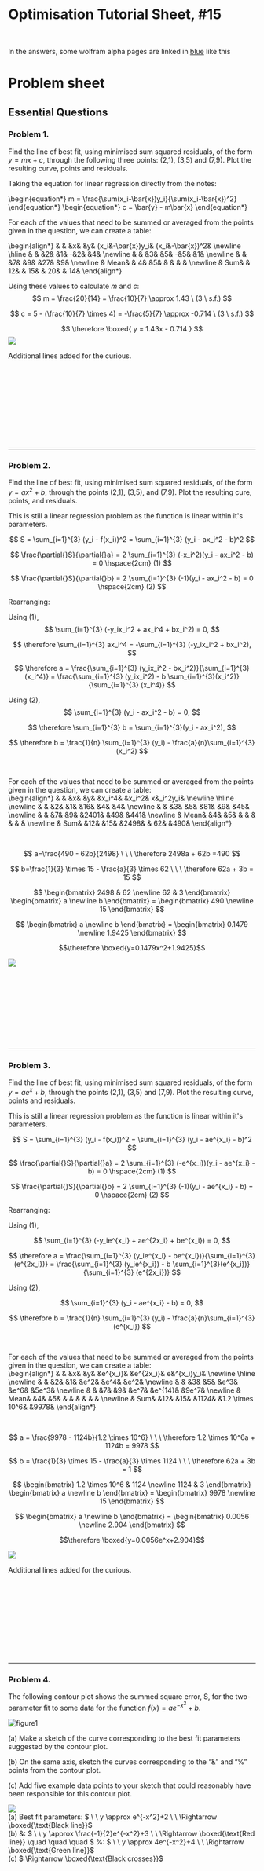 <script type="text/x-mathjax-config">
  MathJax.Hub.Config({
    tex2jax: {
      inlineMath: [ ['$','$'], [" \newline("," \newline)"] ],
      processEscapes: true
    }
  });
</script>

<script type="text/javascript" async
  src="https://cdnjs.cloudflare.com/ajax/libs/mathjax/2.7.5/MathJax.js?config=TeX-MML-AM_CHTML">
</script>
<script type="text/javascript" src="tutorialSheetScripts.js"> </script>
<link rel="stylesheet" type="text/css" media="all" href="styles.css">

# Optimisation Tutorial Sheet, #15

<br>

In the answers, some wolfram alpha pages are linked in
[blue](https://www.youtube.com/watch?v=dQw4w9WgXcQ) like this
<br>

# Problem sheet
## Essential Questions
### Problem 1.
Find the line of best fit, using minimised sum squared residuals, of the form $y=mx+c$, through the following three points: (2,1), (3,5) and (7,9). Plot the resulting curve, points and residuals.

<div class = "answer">
Taking the equation for linear regression directly from the notes:

\begin{equation*}
    m = \frac{\sum(x_i-\bar{x})y_i}{\sum(x_i-\bar{x})^2}
\end{equation*}
\begin{equation*}
    c = \bar{y} - m\bar{x}
\end{equation*}

For each of the values that need to be summed or averaged from the points given in the question, we can create a table:

\begin{align*}
& &    &x&       &y&     (x_i&-\bar{x})y_i&    (x_i&-\bar{x})^2& \newline
\hline
& &    &2&       &1&              -&2&       &4& \newline
& &    &3&  &5&  -&5&   &1&   \newline
& &   &7&  &9&  &27&          &9& \newline
& Mean&   & 4&  &5&     & &        & & \newline
& Sum&   & 12&   & 15&   & 20&   & 14& 
\end{align*}

Using these values to calculate $m$ and $c$:
$$
m = \frac{20}{14} = \frac{10}{7} \approx 1.43 \ (3 \ s.f.)
$$

$$
c = 5 - (\frac{10}{7} \times 4) = -\frac{5}{7} \approx -0.714 \ (3 \ s.f.)
$$

$$
\therefore  \boxed{ y = 1.43x - 0.714 }
$$
<img src = "13-optimisation/optimisation_graphic_1.png">

Additional lines added for the curious.
</div>
<div class = "workingout"><br><br><br><br><br><br><br><br><br></div>

-----------------------------------

### Problem 2.
Find the line of best fit, using minimised sum squared residuals, of the form $y = ax^2 + b$, through the points (2,1), (3,5), and (7,9). Plot the resulting cure, points, and residuals.

<div class = "answer">
This is still a linear regression problem as the function is linear within it's parameters.

$$
S = \sum_{i=1}^{3} (y_i - f(x_i))^2 = \sum_{i=1}^{3} (y_i - ax_i^2 - b)^2
$$

$$
\frac{\partial{}S}{\partial{}a} = 2 \sum_{i=1}^{3} (-x_i^2)(y_i - ax_i^2 - b) = 0 \hspace{2cm} (1)
$$ 

$$
\frac{\partial{}S}{\partial{}b} = 2 \sum_{i=1}^{3} (-1)(y_i - ax_i^2 - b) = 0 \hspace{2cm} (2)
$$

Rearranging:

Using $(1)$,
$$
\sum_{i=1}^{3} (-y_ix_i^2 + ax_i^4 + bx_i^2) = 0,
$$

$$
\therefore \sum_{i=1}^{3} ax_i^4 = -\sum_{i=1}^{3} (-y_ix_i^2 + bx_i^2),
$$

$$
\therefore a = \frac{\sum_{i=1}^{3} (y_ix_i^2 - bx_i^2)}{\sum_{i=1}^{3} (x_i^4)} = \frac{\sum_{i=1}^{3} (y_ix_i^2) - b \sum_{i=1}^{3}(x_i^2)}{\sum_{i=1}^{3} (x_i^4)}
$$

Using $(2)$,
$$
\sum_{i=1}^{3} (y_i - ax_i^2 - b) = 0,
$$

$$
\therefore \sum_{i=1}^{3} b = \sum_{i=1}^{3}(y_i - ax_i^2),
$$

$$
\therefore b = \frac{1}{n} \sum_{i=1}^{3} (y_i) - \frac{a}{n}\sum_{i=1}^{3} (x_i^2)
$$

<br>

For each of the values that need to be summed or averaged from the points given in the question, we can create a table:
<br>
\begin{align*}
& &    &x&       &y&     &x_i^4&   &x_i^2&   x&_i^2y_i& \newline
\hline
\newline
& &    &2&   &1&     &16&       &4&   &4& \newline
& &    &3&   &5&     &81&       &9&   &45& \newline
& &    &7&   &9&    &2401&      &49&  &441& \newline
& Mean&   &4&    &5&     & &        & &   & & \newline
& Sum&    &12&   &15&   &2498&   & 62& &490&
\end{align*}

<br>

$$
a=\frac{490 - 62b}{2498} \ \ \ \therefore 2498a + 62b =490 
$$

$$
b=\frac{1}{3} \times 15 - \frac{a}{3} \times 62 \ \ \ \therefore 62a + 3b = 15
$$

$$
\begin{bmatrix}
2498 & 62 \newline
62 & 3
\end{bmatrix}
\begin{bmatrix}
a \newline
b
\end{bmatrix}
= \begin{bmatrix}
490 \newline
15
\end{bmatrix}
$$

$$
\begin{bmatrix}
a \newline
b
\end{bmatrix}
= \begin{bmatrix}
0.1479 \newline
1.9425
\end{bmatrix}
$$

$$\therefore \boxed{y=0.1479x^2+1.9425}$$

<img src = "13-optimisation/optimisation_graphic_2.png">

</div>
<div class = "workingout"><br><br><br><br><br><br><br><br><br></div>

-----------------------------------

### Problem 3.
Find the line of best fit, using minimised sum squared residuals, of the form $y=ae^x+b$, through the points (2,1), (3,5) and (7,9). Plot the resulting curve, points and residuals.

<div class = "answer">
This is still a linear regression problem as the function is linear within it's parameters.

$$
S = \sum_{i=1}^{3} (y_i - f(x_i))^2 = \sum_{i=1}^{3} (y_i - ae^{x_i} - b)^2
$$

$$
\frac{\partial{}S}{\partial{}a} = 2 \sum_{i=1}^{3} (-e^{x_i})(y_i - ae^{x_i} - b) = 0 \hspace{2cm} (1)
$$

$$
\frac{\partial{}S}{\partial{}b} = 2 \sum_{i=1}^{3} (-1)(y_i - ae^{x_i} - b) = 0 \hspace{2cm} (2)
$$

Rearranging:

Using $(1)$,

$$
\sum_{i=1}^{3} (-y_ie^{x_i} + ae^{2x_i} + be^{x_i}) = 0,
$$

$$
\therefore a = \frac{\sum_{i=1}^{3} (y_ie^{x_i} - be^{x_i})}{\sum_{i=1}^{3} (e^{2x_i})} = \frac{\sum_{i=1}^{3} (y_ie^{x_i}) - b \sum_{i=1}^{3}(e^{x_i})}{\sum_{i=1}^{3} (e^{2x_i})}
$$

Using $(2)$,

$$
\sum_{i=1}^{3} (y_i - ae^{x_i} - b) = 0,
$$

$$
\therefore b = \frac{1}{n} \sum_{i=1}^{3} (y_i) - \frac{a}{n}\sum_{i=1}^{3} (e^{x_i})
$$

<br>

For each of the values that need to be summed or averaged from the points given in the question, we can create a table:
<br>
\begin{align*}
& &    &x&       &y&     &e^{x_i}&   &e^{2x_i}&   e&^{x_i}y_i& \newline
\hline
 \newline
& &    &2&   &1&     &e^2&       &e^4&   &e^2& \newline
& &    &3&   &5&     &e^3&       &e^6&   &5e^3& \newline
& &    &7&   &9&    &e^7&      &e^{14}&  &9e^7& \newline
& Mean&   &4&    &5&     & &        & &   & & \newline
& Sum&    &12&   &15&   &1124&   &1.2 \times 10^6& &9978&
\end{align*}

<br>

$$
a = \frac{9978 - 1124b}{1.2 \times 10^6} \ \ \ \therefore 1.2 \times 10^6a + 1124b = 9978
$$

$$
b = \frac{1}{3} \times 15 - \frac{a}{3} \times 1124 \ \ \ \therefore 62a + 3b = 1
$$

$$
\begin{bmatrix}
1.2 \times 10^6 & 1124 \newline
1124 & 3
\end{bmatrix}
\begin{bmatrix}
a \newline
b
\end{bmatrix}
= \begin{bmatrix}
9978 \newline
15
\end{bmatrix}
$$

$$
\begin{bmatrix}
a \newline
b
\end{bmatrix}
= \begin{bmatrix}
0.0056 \newline
2.904
\end{bmatrix}
$$

$$\therefore \boxed{y=0.0056e^x+2.904}$$

<img src = "13-optimisation/optimisation_graphic_3.png">

Additional lines added for the curious.

</div>
<div class = "workingout"><br><br><br><br><br><br><br><br><br></div>

-----------------------------------

### Problem 4.
The following contour plot shows the summed square error, S, for the two-parameter fit to some data for the function $f(x)=ae^{-x^2}+b$.

![figure1](13-optimisation/optimisation_graphic_4.png)

(a) Make a sketch of the curve corresponding to the best fit parameters suggested by the contour plot.


(b) On the same axis, sketch the curves corresponding to the “\&” and “\%” points from the contour plot.


(c) Add five example data points to your sketch that could reasonably have been responsible for this contour plot.

<div class = "answer">

<img src = "13-optimisation/optimisation_graphic_5.png">

<br>
(a) Best fit parameters: $ \ \ y \approx e^{-x^2}+2 \ \ \Rightarrow \boxed{\text{Black line}}$
<br>
(b) &: $ \ \ y \approx \frac{-1}{2}e^{-x^2}+3 \ \ \Rightarrow \boxed{\text{Red line}} \quad \quad \quad $  %: $ \ \ y \approx 4e^{-x^2}+4 \ \ \Rightarrow \boxed{\text{Green line}}$
<br>
(c) $ \Rightarrow \boxed{\text{Black crosses}}$

</div>

<div class = "workingout"><br><br><br><br><br><br><br><br></div>

-----------------------------------

## Exam Style Questions
### Problem 5.
The following <a href="https://en.wikipedia.org/wiki/Sigmoid_function">sigmoid activation function</a>, $\alpha(x)$, can be found in some artificial neural networks.

$$\alpha(x) = \frac{\omega}{\beta+e^{-x}}$$

Where the “weight”, $w$, and the “bias”, $b$, are adjustable fitting parameters. To train this neuron, an engineer needs to minimise the “cost”, $C$, defined by the function 

$$C(\omega,\beta) = \frac{1}{2n}\sum^n_i{(\alpha(x_i)-y(x_i))^2}$$

Where $y$ is a (very small) dataset containing the three $[x, y]$ points $[0.25, -0.3]$, $[1, 0.5]$ and $[0.8, 2]$. 

(a) Find expressions for the partial derivatives of $C$ with respect to each of the parameters.

<div class = "answer">

Something to keep in mind:

$$\boxed{\frac{\mathrm{d}}{\mathrm{d}x}\sum{f(x)} = \sum{\frac{\mathrm{d}}{\mathrm{d}x}f(x)}}$$

Starting with $\frac{\partial C}{\partial \omega }$ :

$$
\frac{\partial C}{\partial \omega } = \frac{\partial}{\partial \omega }\frac{1}{2n}\sum^n_i{\Big(\alpha(x_i)-y(x_i)\Big)^2} 
$$

$$
= \frac{1}{2n}\sum^n_i{\frac{\partial}{\partial \omega }\Big(\alpha(x_i)-y(x_i)\Big)^2}
$$

Using the method that you want, determine:

$$
\frac{\partial}{\partial \omega }\Big(\frac{\omega }{\beta  +e^{-x_i}}-y(x_i)\Big)^2
$$

Using the chain rule, (inspired by Wolfram Alpha's Step-by-Step solution)

$$
\frac{\partial}{\partial \omega }\Big(\frac{\omega }{\beta  +e^{-x_i}}-y(x_i)\Big)^2 = \frac{\partial u^2}{\partial u} \times \frac{\partial u}{\partial \omega }
$$

where $u = \frac{\omega }{\beta  +e^{-x_i}}-y(x_i)$ and $\frac{\partial u^2}{\partial u} = 2u$
$$
= 2\Bigg(\frac{\omega }{\beta  +e^{-x_i}}-y(x_i)\Bigg)\Bigg(\frac{\partial}{\partial \omega }\Bigg(\frac{\omega }{\beta  +e^{-x_i}}-y(x_i)\Bigg)\Bigg)
$$

Differentiate the sum term by term and factor out constants:

$$
= \Bigg(\frac{\frac{\partial}{\partial \omega }\omega }{\beta  +e^{-x}}+\frac{\partial}{\partial \omega }(-y(x_i))\Bigg)2\Bigg(\frac{\omega }{\beta  +e^{-x_i}}-y(x_i)\Bigg)
$$

The derivative of $\omega $ is 1:
$$
= 2\Bigg(\frac{\omega }{\beta  +e^{-x_i}}-y(x_i)\Bigg)\Bigg(\frac{\partial}{\partial \omega }(-y(x_i))+\frac{1}{\beta  +e^{-x_i}}\Bigg)
$$

Simplify the expression:
$$
= 2 \frac{2(\frac{\omega }{\beta  +e^{-x_i}}-y(x_i))-y(x_i)}{\beta  +e^{-x_i}}
$$

Simplify the expression:
$$
 =-\frac{2e^{x_i}\bigg(y(x_i)+e^{x_i}\Big(-\omega +\beta  y(x_i)\Big)\bigg)}{(1+\beta  e^{x_i})^2}
$$

Substituting back in the $\frac{1}{2n}\sum^n_i$,

$$
\therefore \boxed{\frac{\partial C}{\partial \omega } = -\frac{1}{n}\sum^n_i{\frac{e^{x_i}\bigg(y(x_i)+e^{x_i}\Big(-\omega +\beta  y(x_i)\Big)\bigg)}{(1+\beta  e^{x_i})^2}}}
$$

We can use a similar method for $\frac{\partial C}{\partial \beta  }$, and we end up with:

$$
\therefore \boxed{\frac{\partial C}{\partial \beta  } = -\frac{1}{n}\sum^n_i{\frac{\omega (\frac{\omega }{\beta  +e^{-x_i}}-y(x_i))}{(\beta  +e^{-x_i})^2}}}
$$

Alternatively, the expressions can also be found easily using WolframAlpha:

<a href="https://www.wolframalpha.com/input/?i=+%28%28w%29%2F%28b%2Be%5E-x%29-y%29%5E2+differentiate+wrt+w">Wolfram Alpha: wrt $\omega$</a>
<!-- [Wolfram Alpha: wrt $\omega$](https://www.wolframalpha.com/input/?i=+%28%28w%29%2F%28b%2Be%5E-x%29-y%29%5E2+differentiate+wrt+w) -->

<a href="https://www.wolframalpha.com/input/?i=+%28%28w%29%2F%28b%2Be%5E-x%29-y%29%5E2+differentiate+wrt+b">Wolfram Alpha: wrt $\beta$</a>
<!-- [Wolfram Alpha: wrt $\beta$](https://www.wolframalpha.com/input/?i=+%28%28w%29%2F%28b%2Be%5E-x%29-y%29%5E2+differentiate+wrt+b) -->

</div>
<div class = "workingout"><br><br><br><br><br><br><br><br><br></div>

(b) Calculate a Jacobian vector of the cost function, $\vec{J_C}$, at the initial point $\omega=1$ and $\beta=0$.

<div class = "answer">

$$
\vec{J_C} = \Bigg[\frac{\partial C}{\partial \omega}, \frac{\partial C}{\partial \beta}\Bigg]
$$

<br>
An easy way to calculate the Jacobian vector is using a table like the one below:
<br><br>

|  |  | wrt $\omega$ | wrt $\beta$ |
|-|-|-|-|
| $x$ | $y(x)$ | $\frac{e^{x}(y(x)+e^{x}(-\omega + \beta y(x)}{(1+\beta e^{x})^2}$ | $\frac{\omega (\frac{\omega}{\beta + e^{-x}}-y(x))}{(\beta + e^{-x_i})^2}$ |
| 0.25 | -0.3 | <a href="https://www.wolframalpha.com/input/?i=%28e%5Ex%28y%2Be%5Ex%28-w%2Bb*y%29%29%29%2F%281%2Bb*e%5Ex%29%5E2+with+x%3D0.5%2C+y%3D-0.3%2C+w%3D1%2C+b%3D0">-3.2129</a> | <a href="https://www.wolframalpha.com/input/?i=%28w%28%28w%2F%28b%2Be%5E-x%29%29-y%29%29%2F%28b%2Be%5E-x%29%5E2+with+x+%3D+0.25%2C+y%3D-0.3%2C+w%3D1%2C+b%3">2.61162</a> |
| 1 | 0.5 | <a href="https://www.wolframalpha.com/input/?i=%28e%5Ex%28y%2Be%5Ex%28-w%2Bb*y%29%29%29%2F%281%2Bb*e%5Ex%29%5E2+with+x%3D1%2C+y%3D0.5%2C+w%3D1%2C+b%3D0">-6.02992</a> | <a href="https://www.wolframalpha.com/input/?i=%28w%28%28w%2F%28b%2Be%5E-x%29%29-y%29%29%2F%28b%2Be%5E-x%29%5E2+with+x+%3D+1%2C+y%3D0.5%2C+w%3D1%2C+b%3D0">16.391</a> |
| 0.8 | 2 | <a href="https://www.wolframalpha.com/input/?i=%28e%5Ex%28y%2Be%5Ex%28-w%2Bb*y%29%29%29%2F%281%2Bb*e%5Ex%29%5E2+with+x%3D0.8%2C+y%3D2%2C+w%3D1%2C+b%3D0">-0.501951</a> | <a href="https://www.wolframalpha.com/input/?i=%28w%28%28w%2F%28b%2Be%5E-x%29%29-y%29%29%2F%28b%2Be%5E-x%29%5E2+with+x+%3D+0.8%2C+y%3D2%2C+w%3D1%2C+b%3D0">1.11711</a> |
| $-\frac{1}{n}\sum^n_i$ | (mean of negatives) | 3.248257 | -6.70658 |

Note: the blue numbers are links which will show you how the number was calculated using WolframAlpha!
<br>

$$
\therefore \boxed{\vec{J_C} = \Big[3.248, \hspace{2mm} -6.707\Big]}
$$

</div>
<div class = "workingout"><br><br><br><br><br><br><br><br><br></div>


(c) Suggest whether $\omega$ and $\beta$ should be increased or decreased to improve the fit, explaining your answer. 

<div class = "answer">

To improve the fit, you need to go the direction of steepest descent, meaning $-\vec{J}$ because the Jacobian points towards the maxima.

$\Rightarrow \boxed{\omega \text{ needs to be decreased and }\beta \text{ needs to be increased.}}$

</div>

<div class = "workingout"><br><br><br><br><br><br><br><br><br></div>

-----------------------------------

### Problem 6. 

Considering another function
$$\gamma(x) = \frac{ax}{e^x+b}$$

Where $a$ and $b$ are adjustable parameters. The "cost", $C$, defined by the function

$$
C(a,b) = \frac{1}{2n}\sum^n_i(\gamma(x_i)-y(x_i))^2
$$

Where $y$ is a database containing the three $[x,y]$ points 
$[1,3.4]$, $[-2.3,0.5]$, $[2.2,-3]$, $[4.7,-6]$

(a) Find expressions for the partial derivatives of $C$ with respect to each of the parameters.

<div class = "answer">

Starting with $\frac{\partial}{\partial a }$:
<br>

$$
\frac{\partial C}{\partial a} = \frac{\partial}{\partial a}\frac{1}{2n}\sum^n_i{\Big(\gamma(x_i)-y(x_i)\Big)^2} 
$$

$$
= \frac{1}{2n}\sum^n_i{\frac{\partial}{\partial a }\Big(\gamma(x_i)-y(x_i)\Big)^2}
$$

Using the method that you want, determine:

$$\frac{\partial}{\partial a }\Big(\frac{ax_i }{e^{x_i}+b}-y(x_i)\Big)^2 = -\frac{2x_i(y(x_i)(b+e^{x_i})-ax_i)}{(b+e^{x_i})^2}$$
<br>
Note: this can be solved easily on WolframAlpha.
<a href="https://www.wolframalpha.com/input/?i=%28%28ax%29%2F%28e%5Ex%2Bb%29-y%29%5E2+differentiate+wrt+a">Link</a>

$$
\frac{\partial C}{\partial a} = \frac{1}{2n}\sum^n_i -\frac{2x_i(y(x_i)(b+e^{x_i})-ax_i)}{(b+e^{x_i})^2}
$$

$$
\therefore \boxed{\frac{\partial C}{\partial a} = -\frac{1}{n}\sum^n_i \frac{x_i(y(x_i)(b+e^{x_i})-ax_i)}{(b+e^{x_i})^2}}
$$

<br>
Next, solving $\frac{\partial}{\partial b }$ in a similar way:
<br>

$$\frac{\partial}{\partial b }\Big(\frac{ax_i }{e^{x_i}+b}-y(x_i)\Big)^2 =-\frac{2ax_i(ax_i-y(x_i)(b+e^{x_i}))}{(b+e^{x_i})^3}$$
<br>
Note: this can be solved easily on WolframAlpha.
<a href="https://www.wolframalpha.com/input/?i=%28%28ax%29%2F%28e%5Ex%2Bb%29-y%29%5E2+differentiate+wrt+b">Link</a>

$$
\therefore \boxed{\frac{\partial C}{\partial b} = \frac{ax_i(ax_i-y(x_i)(b+e^{x_i}))}{(b+e^{x_i})^3}}
$$

</div>
<div class = "workingout"><br><br><br><br><br><br><br><br><br></div>

(b) Calculate a Jacobian vector of the cost function, $\vec{J_C}$, at the initial point $a=0.5$ and $b=-0.5$.

<div class = "answer">

$$
\vec{J_C} = \Bigg[\frac{\partial C}{\partial \omega}, \frac{\partial C}{\partial \beta}\Bigg]
$$

<br>
An easy way to calculate the Jacobian vector is using a table like the one below:
<br><br>

|  |  | wrt $a$ | wrt $b$ |
|-|-|-|-|
| $x$ | $y(x)$ | $\frac{x_i(y(x_i)(b+e^{x_i})-ax_i)}{(b+e^{x_i})^2}$ | $\frac{ax_i(ax_i-y(x_i)(b+e^{x_i}))}{(b+e^{x_i})^3}$ |
| 1 | 3.4 | <a href="https://www.wolframalpha.com/input/?i=-%282x%28y%28b%2Be%5Ex%29-ax%29%29%2F%28b%2Be%5Ex%29%5E2+with+a%3D0.5%2C+b%3D-0.5%2C+x%3D1%2C+y%3D3.4">-2.862</a> | <a href="https://www.wolframalpha.com/input/?i=-%282ax%28ax-y%28b%2Be%5Ex%29%29%29%2F%28b%2Be%5Ex%29%5E3+with+a%3D0.5%2C+b%3D-0.5%2C+x+%3D+1%2C+y%3D3.4">0.645</a> |
| -2.3 | 0.5 | <a href="https://www.wolframalpha.com/input/?i=-%282x%28y%28b%2Be%5Ex%29-ax%29%29%2F%28b%2Be%5Ex%29%5E2+with+a%3D0.5%2C+b%3D-0.5%2C+x%3D-2.3%2C+y%3D0.5">27.35</a> | <a href="https://www.wolframalpha.com/input/?i=-%282ax%28ax-y%28b%2Be%5Ex%29%29%29%2F%28b%2Be%5Ex%29%5E3+with+a%3D0.5%2C+b%3D-0.5%2C+x+%3D+-2.3%2C+y%3D0.5">34.21</a> |
| 2.2 | -3 | <a href="https://www.wolframalpha.com/input/?i=-%282x%28y%28b%2Be%5Ex%29-ax%29%29%2F%28b%2Be%5Ex%29%5E2+with+a%3D0.5%2C+b%3D-0.5%2C+x%3D2.2%2C+y%3D-3">1.615</a> | <a href="https://www.wolframalpha.com/input/?i=-%282ax%28ax-y%28b%2Be%5Ex%29%29%29%2F%28b%2Be%5Ex%29%5E3+with+a%3D0.5%2C+b%3D-0.5%2C+x+%3D+2.2%2C+y%3D-3">-0.095</a> |
| 4.7 | -6 | <a href="https://www.wolframalpha.com/input/?i=-%282x%28y%28b%2Be%5Ex%29-ax%29%29%2F%28b%2Be%5Ex%29%5E2+with+a%3D0.5%2C+b%3D-0.5%2C+x%3D4.7%2C+y%3D-6">0.5172</a> | <a href="https://www.wolframalpha.com/input/?i=-%282ax%28ax-y%28b%2Be%5Ex%29%29%29%2F%28b%2Be%5Ex%29%5E3+with+a%3D0.5%2C+b%3D-0.5%2C+x+%3D+4.7%2C+y%3D-6">-0.002</a> |
| $-\frac{1}{n}\sum^n_i$ | (mean of negatives) | -6.655 | -8.690 |

Note: the blue numbers are links which will show you how the number was calculated using WolframAlpha!
<br>

$$
\therefore \boxed{\vec{J_C} = \Big[-6.655, \hspace{2mm} -8.690\Big]}
$$

</div>
<div class = "workingout"><br><br><br><br><br><br><br><br><br></div>

(c) Suggest whether $\omega$ and $\beta$ should be increased or decreased to improve the fit, explaining your answer. 

<div class = "answer">

To improve the fit, you need to go the direction of steepest descent, meaning $-\vec{J}$ because the Jacobian points towards the maxima (steepest ascent).

$\Rightarrow \boxed{a \text{ and }b \text{ need to be increased.}}$

</div>
<div class = "workingout"><br><br><br><br><br><br><br><br><br></div>

-----------------------------------

## Challenging Questions
### Problem 7.
<!-- Should I just make it the same question but with a larger data set? Or with additional parameters -->

__Machine Learning!__

When data sets are huge, [Stochastic Gradient Descent](https://www.youtube.com/watch?v=vMh0zPT0tLI) can be used to find a local minimum faster. Instead of taking the sum of all data points to calculate a Jacobian (-gradient):
1. Take a (random) data point
2. Calculate the gradient
3. Update the weights using the gradient * learning rate
4. Repeat 1-3 with all data points

The method is advantageous as it makes the cost function converge faster when the dataset is large as it causes updates to the parameters more frequently.

###### The learning rate is multiplied by the gradient to "advance" a certain distance towards the minimum. Usually, the learning rate varies because as the gradient is applied to the weights, the closer you get to the minimum and you don't want to "overshoot" the minimum. Check out the Stochastic Gradient Descent (link in blue above) for more insight!

Considering the following function

$$
\sigma(x) = \tan^2(ax+b)
$$

Where $a$ and $b$ are variable 'weights'. To determine the optimized values for these weights, the cost function $C$ needs to be minimized. $C$ is defined by 

$$
C(a,b) = \frac{1}{2}\Big(\sigma(x)-y(x)\Big)^2
$$

Where y is a dataset containing the three $[x,y]$ points $[-3,4], [2.5,6], [0.3,4.3]$ and the learning rate is $0.25$

(a) Determine the Jacobian vector of the cost function.

<!-- <div class = "answer"> -->

$$
\vec{J_C} = \Bigg[\frac{\partial C}{\partial a}, \frac{\partial C}{\partial b}\Bigg]
$$

$$
\frac{\partial C}{\partial a} = \frac{\partial}{\partial a} \Big(\tan^2(ax+b)-y(x)\Big)^2
$$

<a href="https://www.wolframalpha.com/input/?i=differentiate+%281%2F2%29%28tan%5E2%28ax%2Bb%29-y%29%5E2+wrt+a">$$= 2x\tan(ax+b)sec^2(ax+b)\Big(\tan^2(ax+b)-y\Big)^2$$</a>

$$
\frac{\partial C}{\partial b} = \frac{\partial}{\partial b} \Big(\tan^2(ax+b)-y(x)\Big)^2
$$

<a href="https://www.wolframalpha.com/input/?i=differentiate+%281%2F2%29%28tan%5E2%28ax%2Bb%29-y%29%5E2+wrt+b">$$= 2\tan(ax+b)sec^2(ax+b)\Big(\tan^2(ax+b)-y\Big)^2$$</a>

$$
\boxed{\vec{J_C} = \Bigg[2x\tan(ax+b)sec^2(ax+b)\Big(\tan^2(ax+b)-y\Big)^2, \hspace{4mm} 2\tan(ax+b)sec^2(ax+b)\Big(\tan^2(ax+b)-y\Big)^2\Bigg]}
$$

<br>
Tip: for the solution using WolframAlpha click on the text highlighted in blue!
<br>

</div>
<div class = "workingout"><br><br><br><br><br><br><br><br><br></div>

(b) With the initial guess of $a = 1$ and $b=1$, determine the new weights using the first data point $[-3,4]$

<!-- <div class = "answer"> -->

$\vec{J_C} = \Big[$
<a href="https://www.wolframalpha.com/input/?i=2*r*x*tan%28a*x%2Bb%29*sec%5E2%28a*x%2Bb%29%28tan%5E2%28a*x%2Bb%29-y%29%5E2+with+x+%3D+-3%2C+y%3D4%2C+a%3D1%2C+b%3D1%2C+r%3D0.25">-11.350</a> , <a href="https://www.wolframalpha.com/input/?i=2*r*tan%28a*x%2Bb%29*sec%5E2%28a*x%2Bb%29%28tan%5E2%28a*x%2Bb%29-y%29%5E2+with+x+%3D+-3%2C+y%3D4%2C+a%3D1%2C+b%3D1%2C+r%3D0.25">    3.783</a>
$\Big]$

Plug in all the variables into the Jacobian: a, b, x, y, and r
(the learning rate)

Note: click on the blue link to see Wolfram Alpha Code and the variables!

To minimize cost, you need to go in the direction of steepest descent ($-\vec{J_C}$)

Thus $a = 1 - (-11.350)$ and $b = 1 - 3.783$

$$
\boxed{a = 12.350 \text{ and } b = -2.783}
$$

</div>
<div class = "workingout"><br><br><br><br><br><br><br><br><br></div>

(c) Determine the new weights using the second data point $[2.5,6]$

<div class = "answer">

$\vec{J_C} = \Big[$
<a href="https://www.wolframalpha.com/input/?i=2*r*x*tan%28a*x%2Bb%29*sec%5E2%28a*x%2Bb%29%28tan%5E2%28a*x%2Bb%29-y%29%5E2+with+x+%3D+2.5%2C+y%3D6%2C+a%3D12.35%2C+b%3D-2.783%2C+r%3D0.25">-8.482</a> , <a href="https://www.wolframalpha.com/input/?i=2*r*tan%28a*x%2Bb%29*sec%5E2%28a*x%2Bb%29%28tan%5E2%28a*x%2Bb%29-y%29%5E2+with+x+%3D+2.5%2C+y%3D6%2C+a%3D12.35%2C+b%3D-2.783%2C+r%3D0.25">    -3.392</a>
$\Big]$

$$
\boxed{a = 20.832 \text{ and } b = 0.609}
$$

</div>
<div class = "workingout"><br><br><br><br><br><br><br><br><br></div>

(d) Determine the new weights using the second data point $[0.3,4.3]$

<div class = "answer">

$\vec{J_C} = \Big[$
<a href="https://www.wolframalpha.com/input/?i=2*r*x*tan%28a*x%2Bb%29*sec%5E2%28a*x%2Bb%29%28tan%5E2%28a*x%2Bb%29-y%29%5E2+with+x+%3D+0.3%2C+y%3D4.3%2C+a%3D20.832%2C+b%3D0.609%2C+r%3D0.25">2.080</a> , <a href="https://www.wolframalpha.com/input/?i=2*r*tan%28a*x%2Bb%29*sec%5E2%28a*x%2Bb%29%28tan%5E2%28a*x%2Bb%29-y%29%5E2+with+x+%3D+0.3%2C+y%3D4.3%2C+a%3D20.832%2C+b%3D0.609%2C+r%3D0.25">    6.934</a>
$\Big]$

$$
\boxed{a = 18.752 \text{ and } b = -6.325}
$$

</div>
<div class = "workingout"><br><br><br><br><br><br><br><br></div>

## Answers

<button type="button" onclick="displayAnswerButtons('block')">Show answer buttons</button>
<button type="button" onclick="displayAnswers('block')">Show all answers</button>
<button type="button" onclick="displayAnswers('none')">Hide all answers</button>
<br><br>
### For Printing
<button type="button" onclick="prepareForPrint('block')">Add whitespace</button>
<button type="button" onclick="prepareForPrint('none')">Remove whitespace</button>

<br><br>

# Next week, the Normal Distribution!
